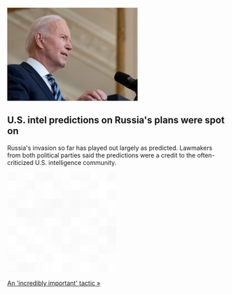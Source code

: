 
![U.S. intel predictions on Russia's plans were spot on](./20220225115858.png)
## U.S. intel predictions on Russia's plans were spot on

Russia's invasion so far has played out largely as predicted. Lawmakers from both political parties said the predictions were a credit to the often-criticized U.S. intelligence community.

![pic](../square_bg.png)

[An 'incredibly important' tactic »](https://www.yahoo.com/news/us-intel-predicted-russias-invasion-050814987.html)
